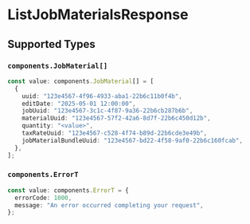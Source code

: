 # ListJobMaterialsResponse


## Supported Types

### `components.JobMaterial[]`

```typescript
const value: components.JobMaterial[] = [
  {
    uuid: "123e4567-4f96-4933-aba1-22b6c11b0f4b",
    editDate: "2025-05-01 12:00:00",
    jobUuid: "123e4567-3c1c-4f87-9a36-22b6cb287b6b",
    materialUuid: "123e4567-57f2-42a6-8d7f-22b6c450d12b",
    quantity: "<value>",
    taxRateUuid: "123e4567-c528-4f74-b89d-22b6cde3e49b",
    jobMaterialBundleUuid: "123e4567-bd22-4f58-9af0-22b6c160fcab",
  },
];
```

### `components.ErrorT`

```typescript
const value: components.ErrorT = {
  errorCode: 1000,
  message: "An error occurred completing your request",
};
```

